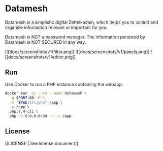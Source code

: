 # Datamesh

Datamesh is a simplistic digital Zettelkasten, which helps you to collect and organize information relevant or important for you.

Datamesh is NOT a password manager.
The information persisted by Datamesh is NOT SECURED in any way.

![[docs/screenshots/v1/filter.png]]
![[docs/screenshots/v1/panels.png]]
![[docs/screenshots/v1/editor.png]]

## Run

Use Docker to run a PHP instance containing the webapp.

```bash
docker run -it --rm --name datamesh \
  -p $PORT:80 -P \
  -v "$PWD/src/php":/app \
  -w /app \
  php:7.4-cli \
  php -S 0.0.0.0:80 -n -c /app
```

## License

[[LICENSE | See license document]]
